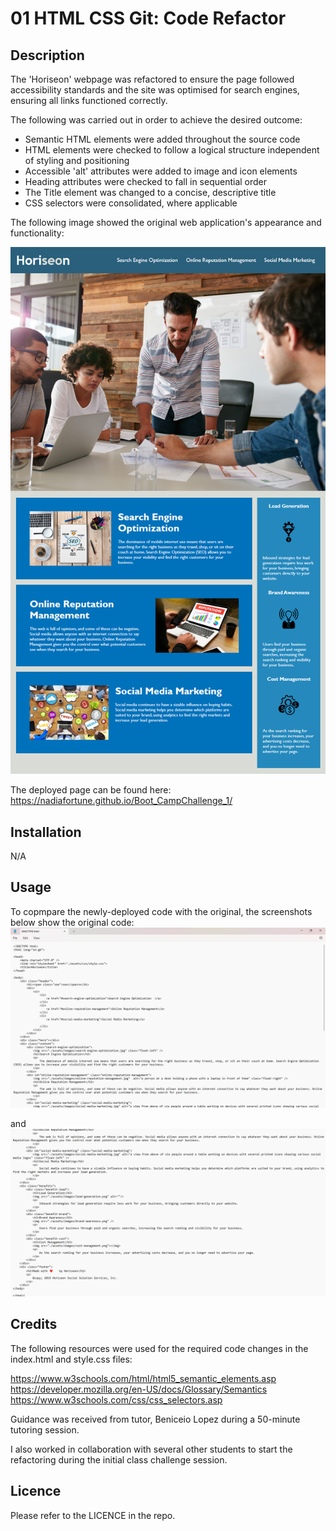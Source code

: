 # **01 HTML CSS Git: Code Refactor**

## **Description**

The 'Horiseon' webpage was refactored to ensure the page followed accessibility standards and the site was optimised for search engines, ensuring all links functioned correctly.

The following was carried out in order to achieve the desired outcome: 
* Semantic HTML elements were added throughout the source code
* HTML elements were checked to follow a logical structure independent of styling and positioning
* Accessible 'alt' attributes were added to image and icon elements
* Heading attributes were checked to fall in sequential order
* The Title element was changed to a concise, descriptive title
* CSS selectors were consolidated, where applicable

The following image showed the original web application's appearance and functionality:

![](Assets/01-html-css-git-challenge-demo.png)

The deployed page can be found here: https://nadiafortune.github.io/Boot_CampChallenge_1/

## **Installation**

N/A

## **Usage**

To copmpare the newly-deployed code with the original, the screenshots below show the original code:
![Original Code Screennshot1](Assets/Screenshot-2023-12-03-181931.png)

and
![Original Code Screenshot2](Assets\Screenshot-2023-12-03-182006.png)

## **Credits**

The following resources were used for the required code changes in the index.html and style.css files:

https://www.w3schools.com/html/html5_semantic_elements.asp
https://developer.mozilla.org/en-US/docs/Glossary/Semantics
https://www.w3schools.com/css/css_selectors.asp

Guidance was received from tutor, Beniceio Lopez during a 50-minute tutoring session.

I also worked in collaboration with several other students to start the refactoring during the initial class challenge session.

## **Licence**

Please refer to the LICENCE in the repo.


